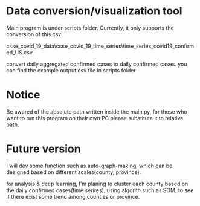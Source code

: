 # Data conversion/visualization tool
Main program is under scripts folder.
Currently, it only supports the conversion of this csv:

csse_covid_19_data\csse_covid_19_time_series\time_series_covid19_confirmed_US.csv

convert daily aggregated confirmed cases to daily confirmed cases.
you can find the example output csv file in scripts folder

Notice
==========================================================
Be awared of the absolute path written inside the main.py,
for those who want to run this program on their own PC
please substitute it to relative path.

Future version
==========================================================
I will dev some function such as auto-graph-making, which can be 
designed based on different scales(county, province). 

for analysis & deep learning, I'm planing to cluster each county based on
the daily confirmed cases(time serires), using algorith such as SOM, to see 
if there exist some trend among counties or province.

